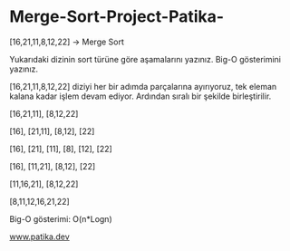 # Merge-Sort-Project-Patika-

[16,21,11,8,12,22] -> Merge Sort

Yukarıdaki dizinin sort türüne göre aşamalarını yazınız. Big-O gösterimini yazınız.

[16,21,11,8,12,22] diziyi her bir adımda parçalarına ayırıyoruz, tek eleman kalana kadar işlem devam ediyor. Ardından sıralı bir şekilde birleştirilir.

[16,21,11], [8,12,22]

[16], [21,11], [8,12], [22]

[16], [21], [11], [8], [12], [22]

[16], [11,21], [8,12], [22]

[11,16,21], [8,12,22]

[8,11,12,16,21,22]

Big-O gösterimi: O(n*Logn)

www.patika.dev

